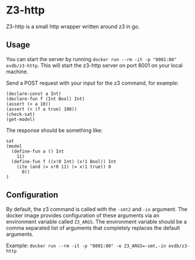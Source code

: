 # Z3-http

Z3-http is a small http wrapper written around z3 in go.

## Usage

You can start the server by running `docker run --rm -it -p "8001:80" evdb/z3-http`. This will start the z3-http server on port 8001 on your local machine.

Send a POST request with your input for the z3 command, for example:

```
(declare-const a Int)
(declare-fun f (Int Bool) Int)
(assert (> a 10))
(assert (< (f a true) 100))
(check-sat)
(get-model)
```

The response should be something like:

```
sat
(model
  (define-fun a () Int
    11)
  (define-fun f ((x!0 Int) (x!1 Bool)) Int
    (ite (and (= x!0 11) (= x!1 true)) 0
      0))
)
```

## Configuration

By default, the z3 command is called with the `-smt2` and `-in` argument. The docker image provides configuration of these arguments via an environment variable called `Z3_ARGS`. The environment variable should be a comma separated list of arguments that completely replaces the default arguments.

Example: `docker run --rm -it -p "8001:80" -e Z3_ARGS=-smt,-in evdb/z3-http`